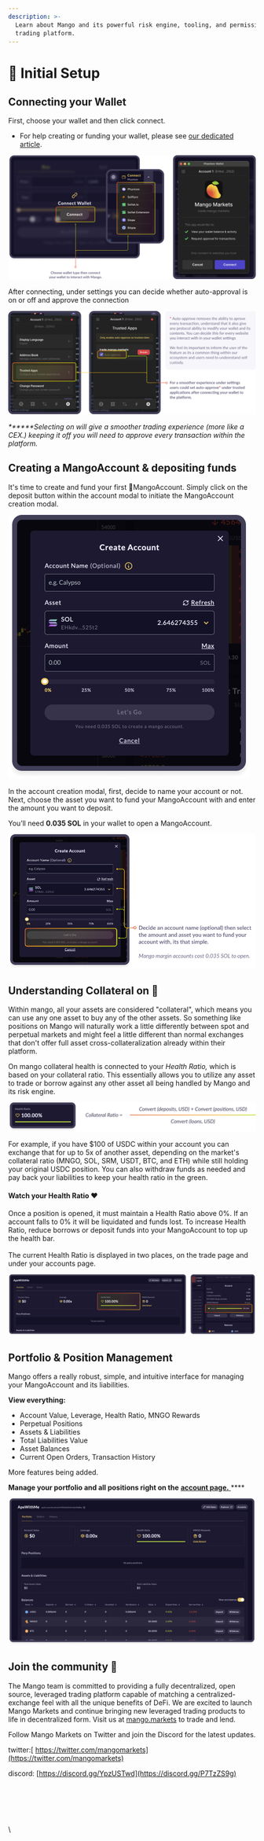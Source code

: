 ```yaml
---
description: >-
  Learn about Mango and its powerful risk engine, tooling, and permissionless
  trading platform.
---
```


# 🥭 Initial Setup

## **Connecting your Wallet**

First, choose your wallet and then click connect.

* For help creating or funding your wallet, please see [our dedicated article](tutorials/creating-a-wallet.md#how-to-create-a-sollet-io-wallet).

![](<.gitbook/assets/Connect (1).png>)

After connecting, under settings you can decide whether auto-approval is on or off and approve the connection

![](.gitbook/assets/autoapprove.png)

_**\*\***Selecting on will give a smoother trading experience (more like a CEX.) keeping it off you will need to approve every transaction within the platform._

## **Creating a** MangoAccount **& depositing funds**

It's time to create and fund your first 🥭MangoAccount. Simply click on the deposit  button within the account modal to initiate the MangoAccount creation modal.

![](<.gitbook/assets/fund (1).png>)

In the account creation modal, first, decide to name your account or not. Next, choose the asset you want to fund your MangoAccount with and enter the amount you want to deposit.&#x20;

You’ll need **0.035 SOL** in your wallet to open a MangoAccount.&#x20;

![](.gitbook/assets/fund2.png)

## Understanding Collateral on 🥭

Within mango, all your assets are considered "collateral", which means you can use any one asset to buy any of the other assets. So something like positions on Mango will naturally work a little differently between spot and perpetual markets and might feel a little different than normal exchanges that don't offer full asset cross-collateralization already within their platform.

On mango collateral health is connected to your _Health Ratio,_ which is based on your collateral ratio. This essentially allows you to utilize any asset to trade or borrow against any other asset all being handled by Mango and its risk engine.

![](.gitbook/assets/health1.png)

For example, if you have $100 of USDC within your account you can exchange that for up to 5x of another asset, depending on the market's collateral ratio (MNGO, SOL, SRM, USDT, BTC, and ETH) while still holding your original USDC position. You can also withdraw funds as needed and pay back your liabilities to keep your health ratio in the green.

#### Watch your Health Ratio ❤️&#x20;

Once a position is opened, it must maintain a Health Ratio above 0%. If an account falls to 0% it will be liquidated and funds lost. To increase Health Ratio, reduce borrows or deposit funds into your MangoAccount to top up the health bar. \
\
The current Health Ratio is displayed in two places, on the trade page and under your accounts page.&#x20;

![](.gitbook/assets/healthbab.png)

## Portfolio & Position Management

Mango offers a really robust, simple, and intuitive interface for managing your MangoAccount and its liabilities.

**View everything:**

* Account Value, Leverage, Health Ratio, MNGO Rewards
* Perpetual Positions
* Assets & Liabilities
* Total Liabilities Value
* Asset Balances
* Current Open Orders, Transaction History

More features being added.

**Manage your portfolio and all positions right on the** [**account page.** ](https://trade.mango.markets/account)****

![](.gitbook/assets/account.png)

## **Join the community** 👾

The Mango team is committed to providing a fully decentralized, open source, leveraged trading platform capable of matching a centralized-exchange feel with all the unique benefits of DeFi. We are excited to launch Mango Markets and continue bringing new leveraged trading products to life in decentralized form. Visit us at [mango.markets](https://mango.markets) to trade and lend.

Follow Mango Markets on Twitter and join the Discord for the latest updates.

twitter:[ https://twitter.com/mangomarkets](https://twitter.com/mangomarkets)

discord: [https://discord.gg/YpzUSTwd](https://discord.gg/P7TzZS9g)

## &#x20;    

\
\
\
\
\
